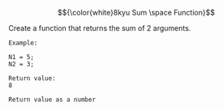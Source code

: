 $${\color{white}8kyu Sum \space Function}$$ 

Create a function that returns the sum of 2 arguments.

```
Example: 

N1 = 5;
N2 = 3;

Return value:
8

Return value as a number
```